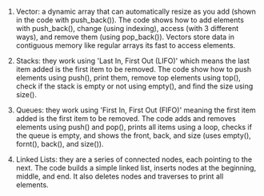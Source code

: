 1. Vector: a dynamic array that can automatically resize as you add (shown in the code with push_back()). The code shows how to add elements with push_back(), change (using indexing), access (with 3 different ways), and remove them (using pop_back()). Vectors store data in contiguous memory like regular arrays its fast to access elements.

2. Stacks: they work using 'Last In, First Out (LIFO)' which means the last item added is the first item to be removed. The code show how to push elements using push(), print them, remove top elements using top(), check if the stack is empty or not using empty(), and find the size using size().

3. Queues: they work using 'First In, First Out (FIFO)' meaning the first item added is the first item to be removed. The code adds and removes elements using push() and pop(), prints all items using a loop, checks if the queue is empty, and shows the front, back, and size (uses empty(), fornt(), back(), and size()).

4. Linked Lists: they are a series of connected nodes, each pointing to the next. The code builds a simple linked list, inserts nodes at the beginning, middle, and end. It also deletes nodes and traverses to print all elements.

